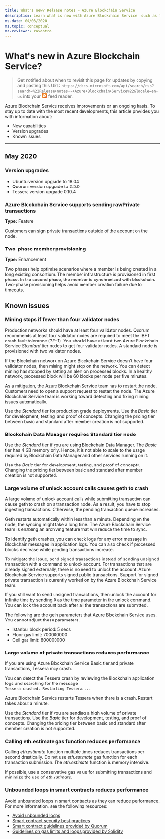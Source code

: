 ```yaml
---
title: What's new? Release notes - Azure Blockchain Service
description: Learn what is new with Azure Blockchain Service, such as the latest release notes, versions, known issues, and upcoming changes.
ms.date: 06/03/2020
ms.topic: conceptual
ms.reviewer: ravastra
---
```


# What's new in Azure Blockchain Service?

> Get notified about when to revisit this page for updates by copying and pasting this URL: `https://docs.microsoft.com/api/search/rss?search=%22Release+notes+-+Azure+Blockchain+Service%22&locale=en-us` into your ![RSS feed reader icon](./media/whats-new/feed-icon-16x16.png) feed reader.

Azure Blockchain Service receives improvements on an ongoing basis. To stay up to date with the most recent developments, this article provides you with information about:

- New capabilities
- Version upgrades
- Known issues

---

## May 2020

### Version upgrades

- Ubuntu version upgrade to 18.04
- Quorum version upgrade to 2.5.0
- Tessera version upgrade 0.10.4

### Azure Blockchain Service supports sending rawPrivate transactions

**Type:** Feature

Customers can sign private transactions outside of the account on the node.

### Two-phase member provisioning

**Type:** Enhancement

Two phases help optimize scenarios where a member is being created in a long existing consortium. The member infrastructure is provisioned in first phase. In the second phase, the member is synchronized with blockchain. Two-phase provisioning helps avoid member creation failure due to timeouts.

## Known issues

### Mining stops if fewer than four validator nodes

Production networks should have at least four validator nodes. Quorum recommends at least four validator nodes are required to meet the IBFT crash fault tolerance (3F+1). You should have at least two Azure Blockchain Service *Standard* tier nodes to get four validator nodes. A standard node is provisioned with two validator nodes.  

If the Blockchain network on Azure Blockchain Service doesn’t have four validator nodes, then mining might stop on the network. You can detect mining has stopped by setting an alert on processed blocks. In a healthy network, processed block will be 60 blocks per node per five minutes.

As a mitigation, the Azure Blockchain Service team  has to restart the node. Customers need to open a support request to restart the node. The Azure Blockchain Service team is working toward detecting and fixing mining issues automatically.

Use the *Standard* tier for production grade deployments. Use the *Basic* tier for development, testing, and proof of concepts. Changing the pricing tier between basic and standard after member creation is not supported.

### Blockchain Data Manager requires Standard tier node

Use the *Standard* tier if you are using Blockchain Data Manager. The *Basic* tier has 4 GB memory only. Hence, it is not able to scale to the usage required by Blockchain Data Manager and other services running on it.

Use the *Basic* tier for development, testing, and proof of concepts. Changing the pricing tier between basic and standard after member creation is not supported.

### Large volume of unlock account calls causes geth to crash

A large volume of unlock account calls while submitting transaction can cause geth to crash on a transaction node. As a result, you have to stop ingesting transactions. Otherwise, the pending transaction queue increases.

Geth restarts automatically within less than a minute. Depending on the node, the syncing might take a long time. The Azure Blockchain Service team is enabling an archiving feature that will reduce the time to sync.

To identify geth crashes, you can check logs for any error message in Blockchain messages in application logs. You can also check if processed blocks decrease while pending transactions increase.

To mitigate the issue, send signed transactions instead of sending unsigned transaction with a command to unlock account. For transactions that are already signed externally, there is no need to unlock the account. Azure Blockchain Service supports signed public transactions. Support for signed private transaction is currently worked on by the Azure Blockchain Service team.

If you still want to send unsigned transactions, then unlock the account for infinite time by sending 0 as the time parameter in the unlock command. You can lock the account back after all the transactions are submitted.  

The following are the geth parameters that Azure Blockchain Service uses. You cannot adjust these parameters.

- Istanbul block period: 5 secs
- Floor gas limit: 700000000
- Ceil gas limit: 800000000

### Large volume of private transactions reduces performance

If you are using Azure Blockchain Service Basic tier and private transactions, Tessera may crash.

You can detect the Tessera crash by reviewing the Blockchain application logs and searching for the message `Tessera crashed. Restarting Tessera...`.

Azure Blockchain Service restarts Tessera when there is a crash. Restart takes about a minute.

Use the *Standard* tier if you are sending a high volume of private transactions. Use the *Basic* tier for development, testing, and proof of concepts. Changing the pricing tier between basic and standard after member creation is not supported.

### Calling eth.estimate gas function reduces performance

Calling *eth.estimate* function multiple times reduces transactions per second drastically. Do not use *eth.estimate* gas function for each transaction submission. The *eth.estimate* function is memory intensive.

If possible, use a conservative gas value for submitting transactions and minimize the use of *eth.estimate*.

### Unbounded loops in smart contracts reduces performance

Avoid unbounded loops in smart contracts as they can reduce performance. For more information, see the following resources:

- [Avoid unbounded loops](https://blog.b9lab.com/getting-loopy-with-solidity-1d51794622ad )
- [Smart contract security best practices](https://github.com/ConsenSys/smart-contract-best-practices)
- [Smart contract guidelines provided by Quorum](http://docs.goquorum.com/en/latest/Security/Framework/Decentralized%20Application/Smart%20Contracts%20Security/)
- [Guidelines on gas limits and loops provided by Solidity](https://solidity.readthedocs.io/en/develop/security-considerations.html#gas-limit-and-loops)
